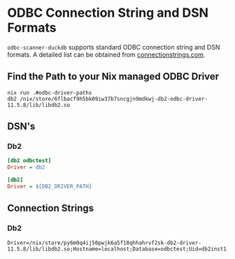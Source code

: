 # ODBC Connection String and DSN Formats

`odbc-scanner-duckdb` supports standard ODBC connection string and DSN formats. A detailed list can be obtained
from [connectionstrings.com](https://www.connectionstrings.com).

## Find the Path to your Nix managed ODBC Driver

```shell
nix run .#odbc-driver-paths
db2 /nix/store/6flbacf9h5bk09iw37b7sncgjn9mdkwj-db2-odbc-driver-11.5.8/lib/libdb2.so
```

## DSN's

### Db2

```odbc.ini
[db2 odbctest]
Driver = db2
```

```odbcinst.ini
[db2]
Driver = ${DB2_DRIVER_PATH}
```

## Connection Strings

### Db2

```
Driver=/nix/store/py6m0q4ij50pwjk6a5f18qhhahrvf2sk-db2-driver-11.5.8/lib/libdb2.so;Hostname=localhost;Database=odbctest;Uid=db2inst1;Pwd=password;Port=50000
```
